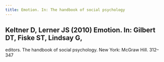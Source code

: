 ```yaml
---
title: Emotion. In: The handbook of social psychology
---
```


## Keltner D, Lerner JS (2010) Emotion. In: Gilbert DT, Fiske ST, Lindsay G,
editors. The handbook of social psychology. New York: McGraw Hill. 312–347